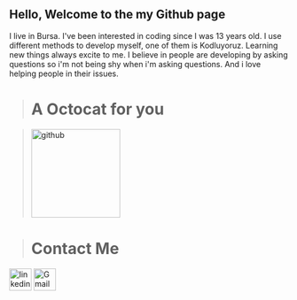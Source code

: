 ## Hello, Welcome to the my Github page
I live in Bursa. I've been interested in coding since I was 13 years old. I use different methods to develop myself, one of them is Kodluyoruz. Learning new things always excite to me. I believe in people are developing by asking questions so i'm not being shy when i'm asking questions. And i love helping people in their issues.

> # A Octocat for you  
  
> [<img src='https://octodex.github.com/images/boxertocat_octodex.jpg' alt='github' height='160'>](Octo)

> # Contact Me
[<img src='https://image.flaticon.com/icons/png/512/174/174857.png' alt='linkedin' height='40' width='40'>](https://www.linkedin.com/in/mehmet-y%C4%B1lmaz-72a95011a/)
[<img src='https://upload.wikimedia.org/wikipedia/commons/thumb/7/7e/Gmail_icon_%282020%29.svg/512px-Gmail_icon_%282020%29.svg.png' alt='Gmail' height='40' width='40'>](mailto:meeyzt@gmail.com)
